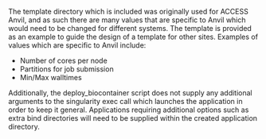 The template directory which is included was originally used for ACCESS Anvil, and as such there are many values that are specific to Anvil which would need to be changed for different systems. The template is provided as an example to guide the design of a template for other sites. Examples of values which are specific to Anvil include:

- Number of cores per node
- Partitions for job submission
- Min/Max walltimes

Additionally, the deploy\_biocontainer script does not supply any additional arguments to the singularity exec call which launches the application in order to keep it general. Applications requiring additional options such as extra bind directories will need to be supplied within the created application directory.
